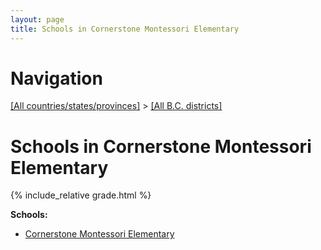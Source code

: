 ```yaml
---
layout: page
title: Schools in Cornerstone Montessori Elementary
---
```

# Navigation

[[All countries/states/provinces]](../..) > [[All B.C. districts]](..)

# Schools in Cornerstone Montessori Elementary

{% include_relative grade.html %}

**Schools:**

- [Cornerstone Montessori Elementary](Cornerstone_Montessori_Elementary.md)
